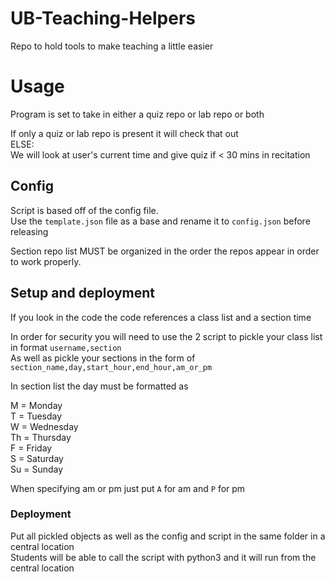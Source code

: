 # UB-Teaching-Helpers
Repo to hold tools to make teaching a little easier

# Usage  
Program is set to take in either a quiz repo or lab repo or both  

If only  a quiz or lab repo is present it will check that out  
ELSE:  
We will look at user's current time and give quiz if < 30 mins in recitation  

## Config  
Script is based off of the config file.  
Use the `template.json` file as a base and rename it to `config.json` before releasing  
  
Section repo list MUST be organized in the order the repos appear in order to work properly.  

## Setup and deployment  
If you look in the code the code references a class list and a section time  
  
In order for security you will need to use the 2 script to pickle your class list in format `username,section`  
As well as pickle your sections in the form of `section_name,day,start_hour,end_hour,am_or_pm`  
  
In section list the day must be formatted as  
  
  M = Monday  
  T = Tuesday  
  W = Wednesday  
  Th = Thursday  
  F = Friday  
  S = Saturday  
  Su = Sunday  
  
When specifying am or pm just put `A` for am and `P` for pm 
  
### Deployment  
Put all pickled objects as well as the config and script in the same folder in a central location  
Students will be able to call the script with python3 and it will run from the central location
